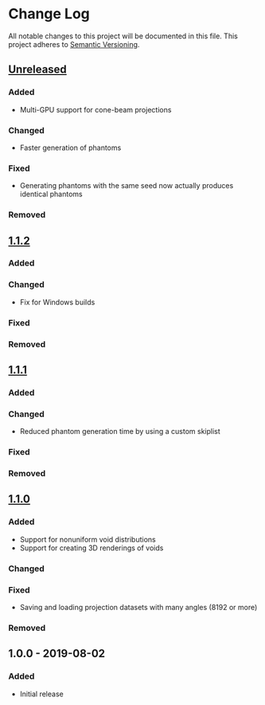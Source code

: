 # Change Log
All notable changes to this project will be documented in this file.
This project adheres to [Semantic Versioning](http://semver.org/).


## [Unreleased]
### Added
- Multi-GPU support for cone-beam projections

### Changed
- Faster generation of phantoms

### Fixed
- Generating phantoms with the same seed now actually produces identical phantoms

### Removed

## [1.1.2]
### Added

### Changed
- Fix for Windows builds

### Fixed

### Removed

## [1.1.1]
### Added

### Changed
- Reduced phantom generation time by using a custom skiplist

### Fixed

### Removed

## [1.1.0]
### Added
- Support for nonuniform void distributions
- Support for creating 3D renderings of voids

### Changed

### Fixed
- Saving and loading projection datasets with many angles (8192 or more)

### Removed

## 1.0.0 - 2019-08-02

### Added
- Initial release

[Unreleased]: https://github.com/dmpelt/foam_ct_phantom/compare/v1.1.2...HEAD
[1.1.2]: https://github.com/dmpelt/foam_ct_phantom/compare/v1.1.1...v1.1.2
[1.1.1]: https://github.com/dmpelt/foam_ct_phantom/compare/v1.1.0...v1.1.1
[1.1.0]: https://github.com/dmpelt/foam_ct_phantom/compare/v1.0.0...v1.1.0
